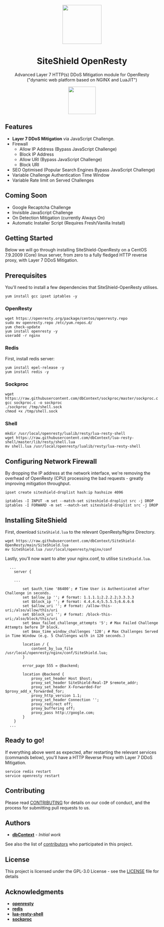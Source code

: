 <p align="center">
  <img src="https://github.com/dbContext/SiteShield-OpenResty/blob/main/docs/siteshield.svg" width="128">
  <h1 align="center">SiteShield OpenResty</h1>
  <p align="center">Advanced Layer 7 HTTP(s) DDoS Mitigation module for OpenResty ("dynamic web platform based on NGINX and LuaJIT")<p>
</p>
<p align="center">
  <img src="https://github.com/dbContext/SiteShield-OpenResty/workflows/CI/badge.svg" width="90">
</p>

## Features

* **Layer 7 DDoS Mitigation** via JavaScript Challenge.
* Firewall
  * Allow IP Address (Bypass JavaScript Challenge)
  * Block IP Address
  * Allow URI (Bypass JavaScript Challenge)
  * Block URI
* SEO Optimised (Popular Search Engines Bypass JavaScript Challenge)
* Variable Challenge Authentication Time Window
* Variable Rate limit on Served Challenges

## Coming Soon

* Google Recaptcha Challenge
* Invisible JavaScript Challenge
* On Detection Mitigation (currently Always On)
* Automatic Installer Script (Requires Fresh/Vanilla Install)

  
## Getting Started

Below we will go through installing SiteShield-OpenResty on a CentOS 7.9.2009 (Core) linux server, from zero to a fully fledged HTTP reverse proxy, with Layer 7 DDoS Mitigation.


## Prerequisites

You'll need to install a few dependencies that SiteShield-OpenResty utilises.

```
yum install gcc ipset iptables -y
```

### OpenResty

```
wget https://openresty.org/package/centos/openresty.repo
sudo mv openresty.repo /etc/yum.repos.d/
yum check-update
yum install openresty -y
useradd -r nginx
```


### Redis

First, install redis server:

```
yum install epel-release -y
yum install redis -y
```


### Sockproc

```
wget https://raw.githubusercontent.com/dbContext/sockproc/master/sockproc.c
gcc sockproc.c -o sockproc
./sockproc /tmp/shell.sock
chmod +x /tmp/shell.sock
```


### Shell

```
mkdir /usr/local/openresty/lualib/resty/lua-resty-shell
wget https://raw.githubusercontent.com/dbContext/lua-resty-shell/master/lib/resty/shell.lua
mv shell.lua /usr/local/openresty/lualib/resty/lua-resty-shell
```


## Configuring Network Firewall

By dropping the IP address at the network interface, we're removing the overhead of OpenResty (CPU) processing the bad requests - greatly improving mitigation throughput.

```
ipset create siteshield-droplist hash:ip hashsize 4096

iptables -I INPUT -m set --match-set siteshield-droplist src -j DROP
iptables -I FORWARD -m set --match-set siteshield-droplist src -j DROP
```


## Installing SiteShield

First, download `SiteShield.lua` to the relevant OpenResty/Nginx Directory.

```
wget https://raw.githubusercontent.com/dbContext/SiteShield-OpenResty/main/SiteShield.lua
mv SiteShield.lua /usr/local/openresty/nginx/conf
```

Lastly, you'll now want to alter your nginx.conf, to utilise `SiteShield.lua`.

```
  ...
	server {
		
    ...

		set $auth_time '86400'; # Time User is Authenticated after Challenge in seconds.
		set $allow_ip ''; # format: 1.1.1.1;2.2.2.2;3.3.3.3
		set $block_ip ''; # format: 4.4.4.4;5.5.5.5;6.6.6.6
		set $allow_uri ''; # format: /allow-this-uri;/also/allow/this/uri
		set $block_uri ''; # format: /block-this-uri;/also/block/this/uri
		set $max_failed_challenge_attempts '5'; # Max Failed Challenge Attempts before IP block.
		set $max_time_window_challenges '120'; # Max Challenges Served in Time Window (e.g. 5 Challenges with in 120 seconds.)

		location / {
			content_by_lua_file /usr/local/openresty/nginx/conf/SiteShield.lua;
		}

		error_page 555 = @backend;
		
		location @backend {
			proxy_set_header Host $host;
			proxy_set_header SiteShield-Real-IP $remote_addr;
			proxy_set_header X-Forwarded-For $proxy_add_x_forwarded_for;
			proxy_http_version 1.1;
			proxy_set_header Connection '';
			proxy_redirect off;
			proxy_buffering off;
			proxy_pass http://google.com;
		}
	}
  ...
```


## Ready to go!

If everything above went as expected, after restarting the relevant services (commands below), you'll have a HTTP Reverse Proxy with Layer 7 DDoS Mitigation.

```
service redis restart
service openresty restart
```

## Contributing

Please read [CONTRIBUTING](CONTRIBUTING.md) for details on our code of conduct, and the process for submitting pull requests to us.


## Authors

* **[dbContext](https://github.com/dbContext)** - *Initial work*

See also the list of [contributors](https://github.com/dbContext/SiteShield-OpenResty/contributors) who participated in this project.


## License

This project is licensed under the GPL-3.0 License - see the [LICENSE](LICENSE) file for details


## Acknowledgments

* **[openresty](https://github.com/openresty/openresty)**
* **[redis](https://github.com/redis/redis)**
* **[lua-resty-shell](https://github.com/juce/lua-resty-shell)**
* **[sockproc](https://github.com/juce/sockproc)**
